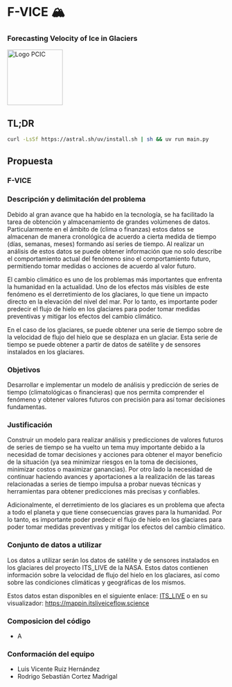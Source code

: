 # F-VICE 🏔️
### **Forecasting Velocity of Ice in Glaciers**

<img src="https://pcic.posgrado.unam.mx/wp-content/uploads/Ciencia-e-Ingenieria-de-la-Computacion_color.png" alt="Logo PCIC" width="128" />

## TL;DR

```bash
curl -LsSf https://astral.sh/uv/install.sh | sh && uv run main.py
```

## Propuesta

### F-VICE

### Descripción y delimitación del problema

Debido al gran avance que ha habido en la tecnología, se ha facilitado la tarea de obtención y almacenamiento de grandes volúmenes de datos. Particularmente en el ámbito de (clima o finanzas) estos datos se almacenan de manera cronológica de acuerdo a cierta medida de tiempo (días, semanas, meses) formando así series de tiempo. Al realizar un análisis de estos datos se puede obtener información que no solo describe el comportamiento actual del fenómeno sino el comportamiento futuro, permitiendo tomar medidas o acciones de acuerdo al valor futuro.

El cambio climático es uno de los problemas más importantes que enfrenta la humanidad en la actualidad. Uno de los efectos más visibles de este fenómeno es el derretimiento de los glaciares, lo que tiene un impacto directo en la elevación del nivel del mar. Por lo tanto, es importante poder predecir el flujo de hielo en los glaciares para poder tomar medidas preventivas y mitigar los efectos del cambio climático.

En el caso de los glaciares, se puede obtener una serie de tiempo sobre de la velocidad de flujo del hielo que se desplaza en un glaciar. Esta serie de tiempo se puede obtener a partir de datos de satélite y de sensores instalados en los glaciares.

### Objetivos

Desarrollar e implementar un modelo de análisis y predicción de series de tiempo (climatológicas o financieras) que nos permita comprender el fenómeno y obtener valores futuros con precisión para así tomar decisiones fundamentas.

### Justificación

Construir un modelo para realizar análisis y predicciones de valores futuros de series de tiempo se ha vuelto un tema muy importante debido a la necesidad de tomar decisiones y acciones para obtener el mayor beneficio de la situación (ya sea minimizar riesgos en la toma de decisiones, minimizar costos o maximizar ganancias).
Por otro lado la necesidad de continuar haciendo avances y aportaciones a la realización de las tareas relacionadas a series de tiempo  impulsa a probar nuevas técnicas y herramientas para obtener predicciones más precisas y confiables.

Adicionalmente, el derretimiento de los glaciares es un problema que afecta a todo el planeta y que tiene consecuencias graves para la humanidad. Por lo tanto, es importante poder predecir el flujo de hielo en los glaciares para poder tomar medidas preventivas y mitigar los efectos del cambio climático.

### Conjunto de datos a utilizar

Los datos a utilizar serán los datos de satélite y de sensores instalados en los glaciares del proyecto ITS_LIVE de la NASA. Estos datos contienen información sobre la velocidad de flujo del hielo en los glaciares, así como sobre las condiciones climáticas y geográficas de los mismos.

Estos datos estan disponibles en el siguiente enlace: [ITS_LIVE](https://its-live.jpl.nasa.gov/) o en su visualizador: https://mappin.itsliveiceflow.science

### Composicion del código

* A

### Conformación del equipo

- Luis Vicente Ruiz Hernández
- Rodrigo Sebastián Cortez Madrigal

